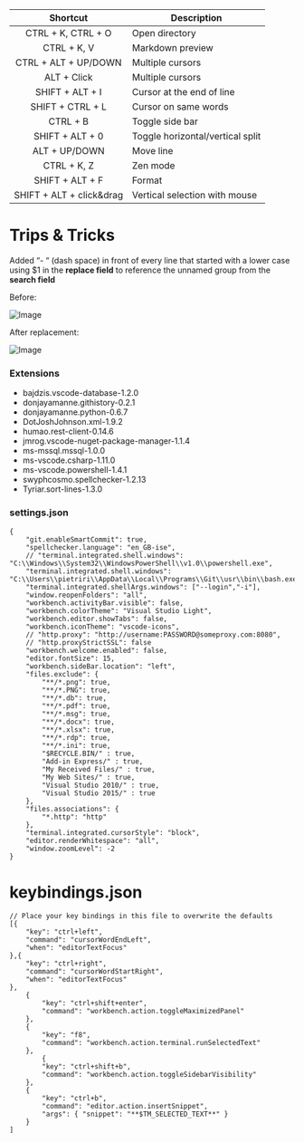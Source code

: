 Shortcut | Description
:-:| - 
CTRL + K, CTRL + O | Open directory 
CTRL + K, V | Markdown preview 
CTRL + ALT + UP/DOWN | Multiple cursors
ALT + Click | Multiple cursors
SHIFT + ALT + I | Cursor at the end of line
SHIFT + CTRL + L | Cursor on same words
CTRL + B | Toggle side bar
SHIFT + ALT + 0 | Toggle horizontal/vertical split
ALT + UP/DOWN | Move line
CTRL + K, Z | Zen mode
SHIFT + ALT + F | Format
SHIFT + ALT + click&drag | Vertical selection with mouse

# Trips & Tricks
Added “- “ (dash space) in front of every line that started with a lower case using $1 in the **replace field** to reference the unnamed group from the **search field**

Before:

![Image](https://cardoppler.tech/static/vscode_02.png)

After replacement:

![Image](https://cardoppler.tech/static/vscode_01.png)

### Extensions
- bajdzis.vscode-database-1.2.0
- donjayamanne.githistory-0.2.1
- donjayamanne.python-0.6.7
- DotJoshJohnson.xml-1.9.2
- humao.rest-client-0.14.6
- jmrog.vscode-nuget-package-manager-1.1.4
- ms-mssql.mssql-1.0.0
- ms-vscode.csharp-1.11.0
- ms-vscode.powershell-1.4.1
- swyphcosmo.spellchecker-1.2.13
- Tyriar.sort-lines-1.3.0

### settings.json
```
{
    "git.enableSmartCommit": true,    
    "spellchecker.language": "en_GB-ise",
    // "terminal.integrated.shell.windows": "C:\\Windows\\System32\\WindowsPowerShell\\v1.0\\powershell.exe",
    "terminal.integrated.shell.windows": "C:\\Users\\pietriri\\AppData\\Local\\Programs\\Git\\usr\\bin\\bash.exe",
    "terminal.integrated.shellArgs.windows": ["--login","-i"],
    "window.reopenFolders": "all",
    "workbench.activityBar.visible": false,
    "workbench.colorTheme": "Visual Studio Light",
    "workbench.editor.showTabs": false,
    "workbench.iconTheme": "vscode-icons",
    // "http.proxy": "http://username:PASSWORD@someproxy.com:8080",
    // "http.proxyStrictSSL": false
    "workbench.welcome.enabled": false,
    "editor.fontSize": 15,
    "workbench.sideBar.location": "left",    
    "files.exclude": {
        "**/*.png": true,
        "**/*.PNG": true,
        "**/*.db": true,
        "**/*.pdf": true,
        "**/*.msg": true,
        "**/*.docx": true,
        "**/*.xlsx": true,
        "**/*.rdp": true,
        "**/*.ini": true,
        "$RECYCLE.BIN/" : true,
        "Add-in Express/" : true,
        "My Received Files/" : true,
        "My Web Sites/" : true,
        "Visual Studio 2010/" : true,
        "Visual Studio 2015/" : true
    },
    "files.associations": {
        "*.http": "http"
    },
    "terminal.integrated.cursorStyle": "block",
    "editor.renderWhitespace": "all",
    "window.zoomLevel": -2
}
```

# keybindings.json
```
// Place your key bindings in this file to overwrite the defaults
[{
    "key": "ctrl+left",
    "command": "cursorWordEndLeft",
    "when": "editorTextFocus"
},{
    "key": "ctrl+right",
    "command": "cursorWordStartRight",
    "when": "editorTextFocus"
},
    {
        "key": "ctrl+shift+enter",
        "command": "workbench.action.toggleMaximizedPanel"
    },
    {
        "key": "f8",
        "command": "workbench.action.terminal.runSelectedText"
    },
        {
        "key": "ctrl+shift+b",
        "command": "workbench.action.toggleSidebarVisibility"
    },
    {
        "key": "ctrl+b",
        "command": "editor.action.insertSnippet",
        "args": { "snippet": "**$TM_SELECTED_TEXT**" }
    }
]
```
